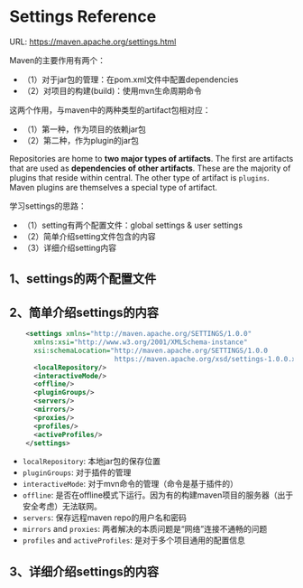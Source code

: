 # Settings Reference

URL: https://maven.apache.org/settings.html

Maven的主要作用有两个：

- （1）对于jar包的管理：在pom.xml文件中配置dependencies
- （2）对项目的构建(build)：使用mvn生命周期命令

这两个作用，与maven中的两种类型的artifact包相对应：

- （1）第一种，作为项目的依赖jar包  
- （2）第二种，作为plugin的jar包


Repositories are home to **two major types of artifacts**. The first are artifacts that are used as **dependencies of other artifacts**. These are the majority of plugins that reside within central. The other type of artifact is `plugins`. Maven plugins are themselves a special type of artifact. 

学习settings的思路：

- （1）setting有两个配置文件：global settings & user settings
- （2）简单介绍setting文件包含的内容
- （3）详细介绍setting内容

## 1、settings的两个配置文件


## 2、简单介绍settings的内容

```xml
    <settings xmlns="http://maven.apache.org/SETTINGS/1.0.0"
      xmlns:xsi="http://www.w3.org/2001/XMLSchema-instance"
      xsi:schemaLocation="http://maven.apache.org/SETTINGS/1.0.0
                          https://maven.apache.org/xsd/settings-1.0.0.xsd">
      <localRepository/>
      <interactiveMode/>
      <offline/>
      <pluginGroups/>
      <servers/>
      <mirrors/>
      <proxies/>
      <profiles/>
      <activeProfiles/>
    </settings>
```

- `localRepository`: 本地jar包的保存位置
- `pluginGroups`: 对于插件的管理
- `interactiveMode`: 对于mvn命令的管理（命令是基于插件的）
- `offline`: 是否在offline模式下运行。因为有的构建maven项目的服务器（出于安全考虑）无法联网。 
- `servers`: 保存远程maven repo的用户名和密码
- `mirrors` and `proxies`: 两者解决的本质问题是“网络”连接不通畅的问题
- `profiles` and `activeProfiles`: 是对于多个项目通用的配置信息

## 3、详细介绍settings的内容


